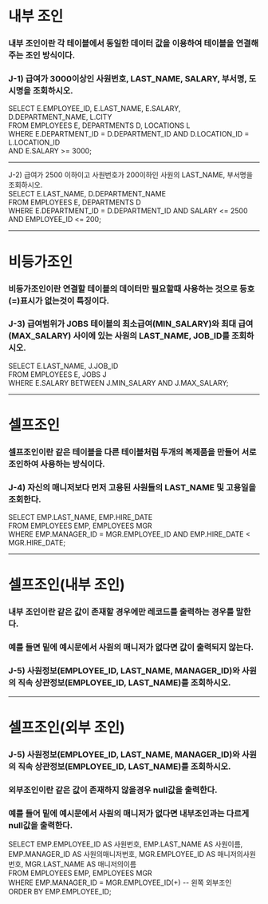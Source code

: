 # 내부 조인
### 내부 조인이란 각 테이블에서 동일한 데이터 값을 이용하여 테이블을 연결해주는 조인 방식이다.
### J-1) 급여가 3000이상인 사원번호, LAST_NAME, SALARY, 부서명, 도시명을 조회하시오.    
SELECT E.EMPLOYEE_ID, E.LAST_NAME, E.SALARY, D.DEPARTMENT_NAME, L.CITY      
FROM EMPLOYEES E, DEPARTMENTS D, LOCATIONS L      
WHERE E.DEPARTMENT_ID = D.DEPARTMENT_ID AND D.LOCATION_ID = L.LOCATION_ID      
AND E.SALARY >= 3000;    

---   

J-2) 급여가 2500 이하이고 사원번호가 200이하인 사원의 LAST_NAME, 부서명을 조회하시오.       
SELECT E.LAST_NAME, D.DEPARTMENT_NAME    
FROM EMPLOYEES E, DEPARTMENTS D       
WHERE E.DEPARTMENT_ID = D.DEPARTMENT_ID AND SALARY <= 2500 AND EMPLOYEE_ID <= 200;  

---    
# 비등가조인 
### 비등가조인이란 연결할 테이블의 데이터만 필요할때 사용하는 것으로 등호(=)표시가 없는것이 특징이다.
### J-3) 급여범위가 JOBS 테이블의 최소급여(MIN_SALARY)와 최대 급여(MAX_SALARY) 사이에 있는 사원의 LAST_NAME, JOB_ID를 조회하시오.    

SELECT E.LAST_NAME, J.JOB_ID      
FROM EMPLOYEES E, JOBS J      
WHERE E.SALARY BETWEEN J.MIN_SALARY AND J.MAX_SALARY;     

---
# 셀프조인
### 셀프조인이란 같은 테이블을 다른 테이블처럼 두개의 복제품을 만들어 서로 조인하여 사용하는 방식이다.
### J-4) 자신의 매니저보다 먼저 고용된 사원들의 LAST_NAME 및 고용일을 조회한다.   
SELECT EMP.LAST_NAME, EMP.HIRE_DATE    
FROM EMPLOYEES EMP, EMPLOYEES MGR    
WHERE EMP.MANAGER_ID = MGR.EMPLOYEE_ID AND EMP.HIRE_DATE < MGR.HIRE_DATE;     

---
# 셀프조인(내부 조인)
### 내부 조인이란 같은 값이 존재할 경우에만 레코드를 출력하는 경우를 말한다. 
### 예를 들면 밑에 예시문에서 사원의 매니저가 없다면 값이 출력되지 않는다.
### J-5) 사원정보(EMPLOYEE_ID, LAST_NAME, MANAGER_ID)와 사원의 직속 상관정보(EMPLOYEE_ID, LAST_NAME)를 조회하시오.    

   
---
# 셀프조인(외부 조인)
### J-5) 사원정보(EMPLOYEE_ID, LAST_NAME, MANAGER_ID)와 사원의 직속 상관정보(EMPLOYEE_ID, LAST_NAME)를 조회하시오.    
### 외부조인이란 같은 값이 존재하지 않을경우 null값을 출력한다.
### 예를 들어 밑에 예시문에서 사원의 매니저가 없다면 내부조인과는 다르게 null값을 출력한다.
SELECT EMP.EMPLOYEE_ID AS 사원번호, EMP.LAST_NAME AS 사원이름, EMP.MANAGER_ID AS 사원의매니저번호, MGR.EMPLOYEE_ID AS 매니저의사원번호, MGR.LAST_NAME AS 매니저의이름    
FROM EMPLOYEES EMP, EMPLOYEES MGR    
WHERE EMP.MANAGER_ID = MGR.EMPLOYEE_ID(+) -- 왼쪽 외부조인    
ORDER BY EMP.EMPLOYEE_ID;    
